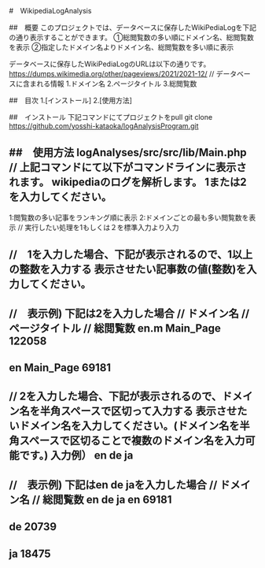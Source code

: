 #　WikipediaLogAnalysis

##　概要
このプロジェクトでは、データベースに保存したWikiPediaLogを下記の通り表示することができます。
①総閲覧数の多い順にドメイン名、総閲覧数を表示
②指定したドメイン名よりドメイン名、総閲覧数を多い順に表示

データベースに保存したWikiPediaLogのURLは以下の通りです。
https://dumps.wikimedia.org/other/pageviews/2021/2021-12/
// データベースに含まれる情報
1.ドメイン名
2.ページタイトル
3.総閲覧数

##　目次
1.[インストール]
2.[使用方法]

##　インストール
下記コマンドにてプロジェクトをpull
git clone https://github.com/yosshi-kataoka/logAnalysisProgram.git

##　使用方法
logAnalyses/src/src/lib/Main.php
// 上記コマンドにて以下がコマンドラインに表示されます。
wikipediaのログを解析します。
1または2を入力してください。
------------------------------
1:閲覧数の多い記事をランキング順に表示
2:ドメインごとの最も多い閲覧数を表示
// 実行したい処理を1もしくは２を標準入力より入力

//　1を入力した場合、下記が表示されるので、1以上の整数を入力する
表示させたい記事数の値(整数)を入力してください。
------------------------------

//　表示例) 下記は2を入力した場合
// ドメイン名
// ページタイトル
// 総閲覧数
en.m
Main_Page
122058
------------------------------
en
Main_Page
69181
------------------------------

// 2を入力した場合、下記が表示されるので、ドメイン名を半角スペースで区切って入力する
表示させたいドメイン名を入力してください。(ドメイン名を半角スペースで区切ることで複数のドメイン名を入力可能です。)
入力例） en de ja
------------------------------
//　表示例) 下記はen de jaを入力した場合
// ドメイン名
// 総閲覧数
en de ja
en
69181
------------------------------
de
20739
------------------------------
ja
18475
------------------------------
